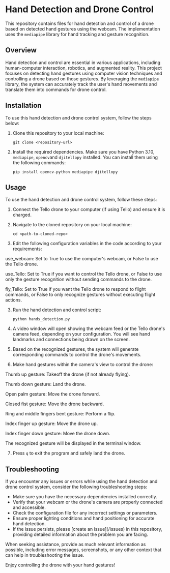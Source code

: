 # Hand Detection and Drone Control

This repository contains files for hand detection and control of a drone based on detected hand gestures using the webcam. The implementation uses the `mediapipe` library for hand tracking and gesture recognition.

## Overview <a name="overview"></a>

Hand detection and control are essential in various applications, including human-computer interaction, robotics, and augmented reality. This project focuses on detecting hand gestures using computer vision techniques and controlling a drone based on those gestures. By leveraging the `mediapipe` library, the system can accurately track the user's hand movements and translate them into commands for drone control.

## Installation <a name="installation"></a>

To use this hand detection and drone control system, follow the steps below:

1. Clone this repository to your local machine:

   ```
   git clone <repository-url>
   ```

2. Install the required dependencies. Make sure you have Python 3.10, `mediapipe`, `opencv`and `djitellopy` installed. You can install them using the following commands:

   ```
   pip install opencv-python mediapipe djitellopy
   ```

## Usage <a name="usage"></a>

To use the hand detection and drone control system, follow these steps:

1. Connect the Tello drone to your computer (if using Tello) and ensure it is charged.

2. Navigate to the cloned repository on your local machine:

   ```
   cd <path-to-cloned-repo>
   ```
3. Edit the following configuration variables in the code according to your requirements:

use_webcam: Set to True to use the computer's webcam, or False to use the Tello drone.

use_Tello: Set to True if you want to control the Tello drone, or False to use only the gesture recognition without sending commands to the drone.

fly_Tello: Set to True if you want the Tello drone to respond to flight commands, or False to only recognize gestures without executing flight actions.

3. Run the hand detection and control script:

   ```
   python hands_detection.py
   ```

4. A video window will open showing the webcam feed or the Tello drone's camera feed, depending on your configuration. You will see hand landmarks and connections being drawn on the screen.

5. Based on the recognized gestures, the system will generate corresponding commands to control the drone's movements.

6. Make hand gestures within the camera's view to control the drone:

Thumb up gesture: Takeoff the drone (if not already flying).

Thumb down gesture: Land the drone.

Open palm gesture: Move the drone forward.

Closed fist gesture: Move the drone backward.

Ring and middle fingers bent gesture: Perform a flip.

Index finger up gesture: Move the drone up.

Index finger down gesture: Move the drone down.

The recognized gesture will be displayed in the terminal window.

7. Press `q` to exit the program and safely land the drone.

## Troubleshooting <a name="troubleshooting"></a>

If you encounter any issues or errors while using the hand detection and drone control system, consider the following troubleshooting steps:

- Make sure you have the necessary dependencies installed correctly.
- Verify that your webcam or the drone's camera are properly connected and accessible.
- Check the configuration file for any incorrect settings or parameters.
- Ensure proper lighting conditions and hand positioning for accurate hand detection.
- If the issue persists, please [create an issue](<repository-url>/issues) in this repository, providing detailed information about the problem you are facing.

When seeking assistance, provide as much relevant information as possible, including error messages, screenshots, or any other context that can help in troubleshooting the issue.

Enjoy controlling the drone with your hand gestures!



